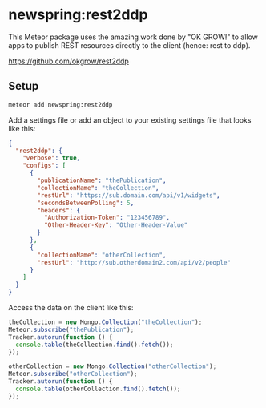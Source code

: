 # newspring:rest2ddp

This Meteor package uses the amazing work done by "OK GROW!" to allow apps
to publish REST resources directly to the client (hence: rest to ddp).

https://github.com/okgrow/rest2ddp

## Setup

```bash
meteor add newspring:rest2ddp
```

Add a settings file or add an object to your existing settings file that looks
like this:

```json
{
  "rest2ddp": {
    "verbose": true,
    "configs": [
      {
        "publicationName": "thePublication",
        "collectionName": "theCollection",
        "restUrl": "https://sub.domain.com/api/v1/widgets",
        "secondsBetweenPolling": 5,
        "headers": {
          "Authorization-Token": "123456789",
          "Other-Header-Key": "Other-Header-Value"
        }
      },
      {
        "collectionName": "otherCollection",
        "restUrl": "http://sub.otherdomain2.com/api/v2/people"
      }
    ]
  }
}
```

Access the data on the client like this:

```js
theCollection = new Mongo.Collection("theCollection");
Meteor.subscribe("thePublication");
Tracker.autorun(function () {
  console.table(theCollection.find().fetch());
});

otherCollection = new Mongo.Collection("otherCollection");
Meteor.subscribe("otherCollection");
Tracker.autorun(function () {
  console.table(otherCollection.find().fetch());
});
```
